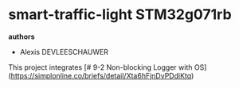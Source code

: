 # smart-traffic-light STM32g071rb 

**authors**

* Alexis DEVLEESCHAUWER

This project integrates [# 9-2 Non-blocking Logger with OS] (https://simplonline.co/briefs/detail/Xta6hFjnDvPDdiKtq)

